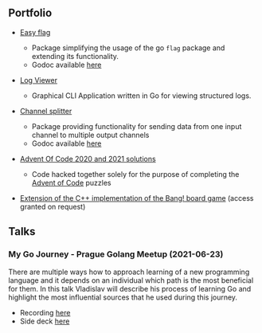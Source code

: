 ## Portfolio

- [Easy flag](https://github.com/matusvla/easyflag)
    - Package simplifying the usage of the go `flag` package and extending its functionality.
    - Godoc available [here](https://pkg.go.dev/github.com/matusvla/easyflag)

- [Log Viewer](https://github.com/matusvla/logviewer) 
    - Graphical CLI Application written in Go for viewing structured logs.

- [Channel splitter](https://github.com/matusvla/chansplit)
    - Package providing functionality for sending data from one input channel to multiple output channels
    - Godoc available [here](https://pkg.go.dev/github.com/matusvla/chansplit)

- [Advent Of Code 2020 and 2021 solutions](https://github.com/matusvla/advent-of-code)
    - Code hacked together solely for the purpose of completing the [Advent of Code](https://adventofcode.com) puzzles

- [Extension of the C++ implementation of the Bang! board game](https://github.com/matusvla/kbang) (access granted on request)


## Talks

### My Go Journey - Prague Golang Meetup (2021-06-23)
There are multiple ways how to approach learning of a new programming language and it depends on an individual which path is the most beneficial for them. In this talk Vladislav will describe his process of learning Go and highlight the most influential sources that he used during this journey.

* Recording [here](https://youtu.be/Mh352-UNRQo?t=1872)
* Side deck [here](./journey.html)